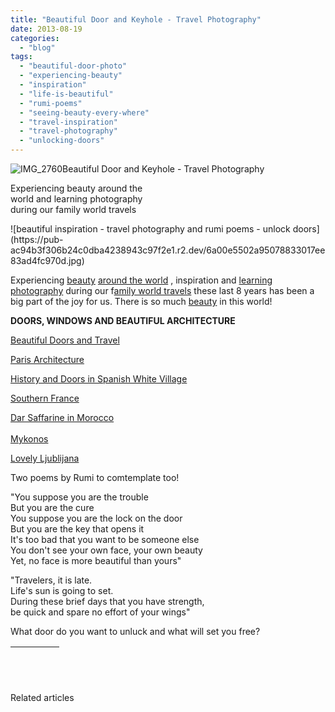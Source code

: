 ```yaml
---
title: "Beautiful Door and Keyhole - Travel Photography"
date: 2013-08-19
categories: 
  - "blog"
tags: 
  - "beautiful-door-photo"
  - "experiencing-beauty"
  - "inspiration"
  - "life-is-beautiful"
  - "rumi-poems"
  - "seeing-beauty-every-where"
  - "travel-inspiration"
  - "travel-photography"
  - "unlocking-doors"
---
```


![IMG_2760](https://pub-ac94b3f306b24c0dba4238943c97f2e1.r2.dev/6a00e5502a95078833017c36977c0a970b.jpg)Beautiful Door and Keyhole - 
Travel Photography  
  
Experiencing beauty around the  
world and learning photography  
during our family world travels

<!--more--> ![beautiful inspiration - travel photography and rumi poems - unlock doors](https://pub-ac94b3f306b24c0dba4238943c97f2e1.r2.dev/6a00e5502a95078833017ee83ad4fc970d.jpg)  
  
Experiencing [beauty](https://pub-ac94b3f306b24c0dba4238943c97f2e1.r2.dev/2008/06/beauty-and-nake.html "beauty and nakedness") [around the world](https://pub-ac94b3f306b24c0dba4238943c97f2e1.r2.dev/around-the-world-family-travel/ "around the world family travel") , inspiration and [learning photography](https://pub-ac94b3f306b24c0dba4238943c97f2e1.r2.dev/2012/09/-rickshaw-as-art-photo.html "learning photography") during our f[amily world travels](https://pub-ac94b3f306b24c0dba4238943c97f2e1.r2.dev/2012/12/around-the-world-family-travel.html "around the world family travel") these last 8 years has been a big part of the joy for us. There is so much [beauty](https://pub-ac94b3f306b24c0dba4238943c97f2e1.r2.dev/2012/11/winter-beach-beauty-of-southern-spain.html "winter beach beauty") in this world!  
  
**DOORS, WINDOWS AND BEAUTIFUL ARCHITECTURE**  
  
[Beautiful Doors and Travel](https://pub-ac94b3f306b24c0dba4238943c97f2e1.r2.dev/2012/01/beautiful-doors-and-travel.html "beautiful doors and travel")  
  
[Paris Architecture](https://pub-ac94b3f306b24c0dba4238943c97f2e1.r2.dev/2013/03/la-samaritaine-paris-architecture.html "paris architecture")  
  
[History and Doors in Spanish White Village](https://pub-ac94b3f306b24c0dba4238943c97f2e1.r2.dev/2007/02/a-thought-provo.html "history spanish white village")  
  
[Southern France](https://pub-ac94b3f306b24c0dba4238943c97f2e1.r2.dev/2010/08/beautiful-photo-of-southern-france-uzes-provence-near-pont-du-gard-photography-europe-window.html "southern france")  
  
[Dar Saffarine in Morocco](https://pub-ac94b3f306b24c0dba4238943c97f2e1.r2.dev/2007/03/dar-seffarine.html "fez Morocco")  
[  
Mykonos](https://pub-ac94b3f306b24c0dba4238943c97f2e1.r2.dev/2007/08/mykonos-town.html "Mykonos")  
  
[Lovely Ljublijana](https://pub-ac94b3f306b24c0dba4238943c97f2e1.r2.dev/2007/10/lovely-ljublija.html "ljublijana")  
  
Two poems by Rumi to comtemplate too!  
  
"You suppose you are the trouble  
But you are the cure  
You suppose you are the lock on the door  
But you are the key that opens it  
It's too bad that you want to be someone else  
You don't see your own face, your own beauty  
Yet, no face is more beautiful than yours"  
  
  
  
"Travelers, it is late.  
Life's sun is going to set.  
During these brief days that you have strength,  
be quick and spare no effort of your wings"

  
  
What door do you want to unluck and what will set you free?

|   <table id="table10" style="border-collapse: collapse;" border="0" cellspacing="4" cellpadding="6" width="90%" height="0"><tbody><tr><td width="30" height="0" valign="top"></td><td height="0" valign="top"></td></tr></tbody></table>   |
| --- |

|  |
| --- |

  

Related articles

